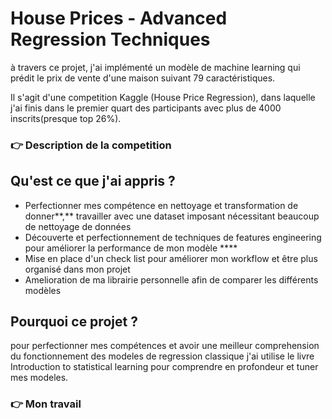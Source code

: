 # House Prices - Advanced Regression Techniques
à travers ce projet, j'ai implémenté  un modèle de machine learning qui prédit le prix de vente d'une maison suivant 79 caractéristiques.   

Il s'agit d'une competition Kaggle (House Price Regression), dans laquelle j'ai finis dans le premier quart des participants  avec plus de 4000 inscrits(presque top 26%).

### **👉 Description de la competition**

## **Qu'est ce que j'ai appris ?**

- Perfectionner mes compétence en nettoyage et transformation de donner**,** travailler avec une dataset imposant nécessitant beaucoup de nettoyage de données
- Découverte et perfectionnement de techniques de features engineering pour améliorer la performance de mon modèle ****
- Mise en place d'un check list pour améliorer mon workflow et être plus organisé dans mon projet
- Amelioration de ma librairie personnelle afin de comparer les différents modèles

## **Pourquoi ce projet ?**

pour perfectionner mes compétences et avoir une meilleur comprehension du fonctionnement des modeles de regression classique j'ai utilise le livre Introduction to statistical learning pour comprendre en profondeur et tuner mes modeles.  

### **👉 Mon travail**